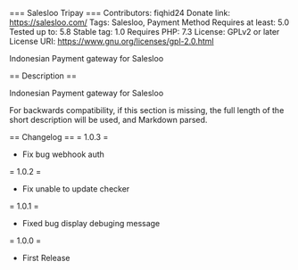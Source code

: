 === Salesloo Tripay ===
Contributors: fiqhid24
Donate link: https://salesloo.com/
Tags: Salesloo, Payment Method
Requires at least: 5.0
Tested up to: 5.8
Stable tag: 1.0
Requires PHP: 7.3
License: GPLv2 or later
License URI: https://www.gnu.org/licenses/gpl-2.0.html

Indonesian Payment gateway for Salesloo

== Description ==

Indonesian Payment gateway for Salesloo

For backwards compatibility, if this section is missing, the full length of the short description will be used, and
Markdown parsed.

== Changelog ==
= 1.0.3 =

* Fix bug webhook auth

= 1.0.2 =

* Fix unable to update checker

= 1.0.1 =

* Fixed bug display debuging message

= 1.0.0 =

* First Release
